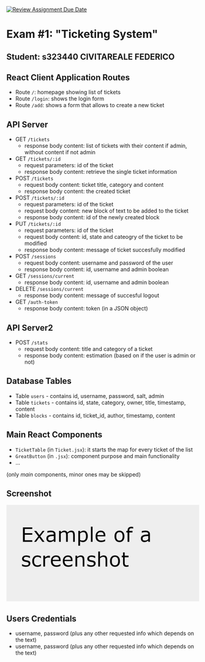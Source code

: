 [![Review Assignment Due Date](https://classroom.github.com/assets/deadline-readme-button-24ddc0f5d75046c5622901739e7c5dd533143b0c8e959d652212380cedb1ea36.svg)](https://classroom.github.com/a/Y8bW3OQP)
# Exam #1: "Ticketing System"
## Student: s323440   CIVITAREALE FEDERICO 

## React Client Application Routes

- Route `/`: homepage showing list of tickets
- Route `/login`: shows the login form
- Route `/add`: shows a form that allows to create a new ticket

## API Server

- GET `/tickets`
  - response body content: list of tickets with their content if admin, without content if not admin
- GET `/tickets/:id`
  - request parameters: id of the ticket
  - response body content: retrieve the single ticket information
- POST `/tickets`
  - request body content: ticket title, category and content
  - response body content: the created ticket
- POST `/tickets/:id`
  - request parameters: id of the ticket
  - request body content: new block of text to be added to the ticket
  - response body content: id of the newly created block
- PUT `/tickets/:id`
  - request parameters: id of the ticket
  - request body content: id, state and cateogry of the ticket to be modified
  - response body content: message of ticket succesfully modified
- POST `/sessions`
  - request body content: username and password of the user
  - response body content: id, username and admin boolean
- GET `/sessions/current`
  - response body content: id, username and admin boolean
- DELETE `/sessions/current`
  - response body content: message of succesful logout
- GET `/auth-token`
  - response body content: token (in a JSON object)

## API Server2

- POST `/stats`
  - request body content: title and category of a ticket
  - response body content: estimation (based on if the user is admin or not)

## Database Tables

- Table `users` - contains id, username, password, salt, admin
- Table `tickets` - contains id, state, category, owner, title, timestamp, content
- Table `blocks` - contains id, ticket_id, author, timestamp, content

## Main React Components

- `TicketTable` (in `Ticket.jsx`): it starts the map for every ticket of the list
- `GreatButton` (in `.jsx`): component purpose and main functionality
- ...

(only _main_ components, minor ones may be skipped)

## Screenshot

![Screenshot](./img/screenshot.png)

## Users Credentials

- username, password (plus any other requested info which depends on the text)
- username, password (plus any other requested info which depends on the text)

